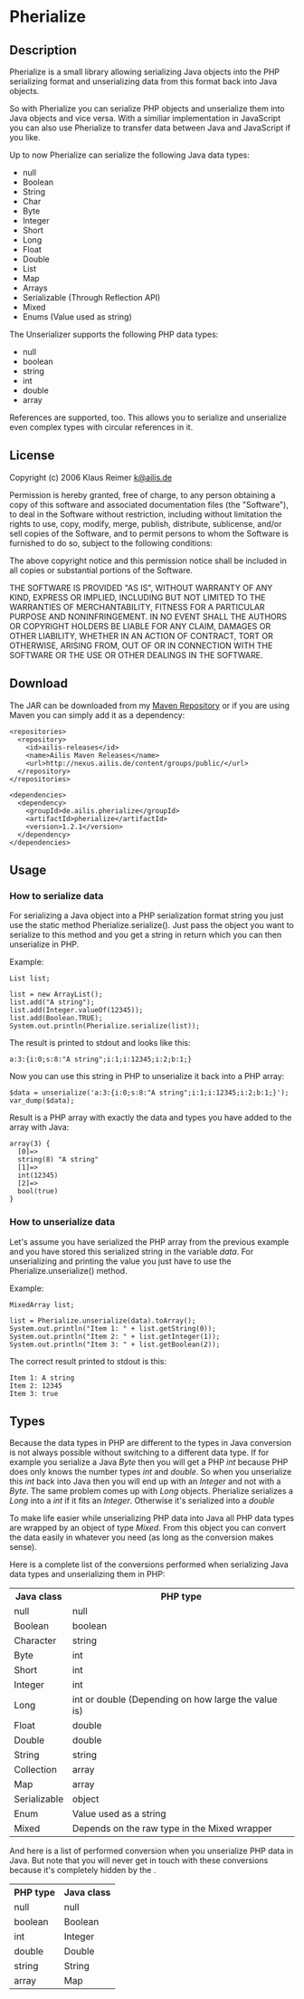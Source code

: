 Pherialize
==========

Description
-----------

Pherialize is a small library allowing serializing Java objects into the
PHP serializing format and unserializing data from 
this format back into Java objects.
  
So with Pherialize you can serialize PHP objects and unserialize them into
Java objects and vice versa. With a similiar implementation in JavaScript
you can also use Pherialize to transfer data between Java and JavaScript if
you like.
  
Up to now Pherialize can serialize the following Java data types:
  
* null
* Boolean
* String
* Char
* Byte
* Integer
* Short
* Long
* Float
* Double
* List
* Map
* Arrays
* Serializable (Through Reflection API)
* Mixed 
* Enums (Value used as string)
  
The Unserializer supports the following PHP data types:
  
* null
* boolean
* string
* int
* double
* array
  
References are supported, too. This allows you to serialize and unserialize
even complex types with circular references in it.


License
-------

Copyright (c) 2006 Klaus Reimer <k@ailis.de>

Permission is hereby granted, free of charge, to any person obtaining a
copy of this software and associated documentation files (the "Software"),
to deal in the Software without restriction, including without limitation
the rights to use, copy, modify, merge, publish, distribute, sublicense,
and/or sell copies of the Software, and to permit persons to whom the
Software is furnished to do so, subject to the following conditions:

The above copyright notice and this permission notice shall be included in
all copies or substantial portions of the Software.

THE SOFTWARE IS PROVIDED "AS IS", WITHOUT WARRANTY OF ANY KIND, EXPRESS OR
IMPLIED, INCLUDING BUT NOT LIMITED TO THE WARRANTIES OF MERCHANTABILITY,
FITNESS FOR A PARTICULAR PURPOSE AND NONINFRINGEMENT. IN NO EVENT SHALL THE
AUTHORS OR COPYRIGHT HOLDERS BE LIABLE FOR ANY CLAIM, DAMAGES OR OTHER
LIABILITY, WHETHER IN AN ACTION OF CONTRACT, TORT OR OTHERWISE, ARISING
FROM, OUT OF OR IN CONNECTION WITH THE SOFTWARE OR THE USE OR OTHER
DEALINGS IN THE SOFTWARE.


Download
--------

The JAR can be downloaded from my [Maven Repository][1] or if you are
using Maven you can simply add it as a dependency:

    <repositories>
      <repository>
        <id>ailis-releases</id>
        <name>Ailis Maven Releases</name>
        <url>http://nexus.ailis.de/content/groups/public/</url>
      </repository>
    </repositories>

    <dependencies>
      <dependency>   
        <groupId>de.ailis.pherialize</groupId>
        <artifactId>pherialize</artifactId>
        <version>1.2.1</version>
      </dependency>
    </dependencies>


Usage
-----

### How to serialize data

For serializing a Java object into a PHP serialization format string you
just use the static method Pherialize.serialize(). Just pass the object you
want to serialize to this method and you get a string in return which you
can then unserialize in PHP.
  
Example:
  
    List list;

    list = new ArrayList();
    list.add("A string");
    list.add(Integer.valueOf(12345));
    list.add(Boolean.TRUE);
    System.out.println(Pherialize.serialize(list));

The result is printed to stdout and looks like this:
  
    a:3:{i:0;s:8:"A string";i:1;i:12345;i:2;b:1;}

Now you can use this string in PHP to unserialize it back into a PHP array:
  
    $data = unserialize('a:3:{i:0;s:8:"A string";i:1;i:12345;i:2;b:1;}');
    var_dump($data);

Result is a PHP array with exactly the data and types you have added to the
array with Java:

    array(3) {
      [0]=>
      string(8) "A string"
      [1]=>
      int(12345)
      [2]=>
      bool(true)
    }

### How to unserialize data

Let's assume you have serialized the PHP array from the previous example and
you have stored this serialized string in the variable _data_. For unserializing and
printing the value you just have to use the Pherialize.unserialize() method.

Example:
  
    MixedArray list;

    list = Pherialize.unserialize(data).toArray();
    System.out.println("Item 1: " + list.getString(0));
    System.out.println("Item 2: " + list.getInteger(1));
    System.out.println("Item 3: " + list.getBoolean(2));

The correct result printed to stdout is this:
  
    Item 1: A string
    Item 2: 12345
    Item 3: true


Types
-----

Because the data types in PHP are different to the types in Java conversion
is not always possible without switching to a different data type. If for
example you serialize a Java _Byte_ then you will get a PHP _int_ because PHP
does only knows the number types _int_ and _double_. So when you unserialize this
_int_ back into Java then you will end up with an _Integer_ and not with a _Byte_.
The same problem comes up with _Long_ objects. Pherialize serializes a _Long_
into a _int_ if it fits an _Integer_. Otherwise it's serialized into a _double_
  
To make life easier while unserializing PHP data into Java all PHP data
types are wrapped by an object of type _Mixed_. 
From this object you can 
convert the data easily in whatever you need (as long as the conversion makes
sense). 
 
Here is a complete list of the conversions performed when serializing Java
data types and unserializing them in PHP:

<table>
  <tr>
    <th>Java class</th>
    <th>PHP type</th>  
  </tr>
  <tr>
    <td>null</td>
    <td>null</td>
  </tr>
  <tr>
    <td>Boolean</td>
    <td>boolean</td>
  </tr>
  <tr>
    <td>Character</td>
    <td>string</td>
  </tr>
  <tr>
    <td>Byte</td>
    <td>int</td>
  </tr>
  <tr>
    <td>Short</td>
    <td>int</td>
  </tr>
  <tr>
    <td>Integer</td>
    <td>int</td>
  </tr>
  <tr>
    <td>Long</td>
    <td>int or double (Depending on how large the value is)</td>
  </tr>
  <tr>
    <td>Float</td>
    <td>double</td>
  </tr>
  <tr>
    <td>Double</td>
    <td>double</td>
  </tr>
  <tr>
    <td>String</td>
    <td>string</td>
  </tr>
  <tr>
    <td>Collection</td>
    <td>array</td>
  </tr>
  <tr>
    <td>Map</td>
    <td>array</td>
  </tr>
  <tr>
    <td>Serializable</td>
    <td>object</td>
  </tr>
  <tr>
    <td>Enum</td>
    <td>Value used as a string</td>
  </tr>
  <tr>
    <td>Mixed</td>
    <td>Depends on the raw type in the Mixed wrapper</td>
  </tr>
</table>

And here is a list of performed conversion when you unserialize PHP
data in Java. But note that you will never get in touch with these
conversions because it's completely hidden by the <Mixed wrapper>.

<table>
  <tr>
    <th>PHP type</th>
    <th>Java class</th>
  </tr>
  <tr>
    <td>null</td>
    <td>null</td>
  </tr>
  <tr>
    <td>boolean</td>
    <td>Boolean</td>
  </tr>
  <tr>
    <td>int</td>
    <td>Integer</td>
  </tr>
  <tr>
    <td>double</td>
    <td>Double</td>
  </tr>
  <tr>
    <td>string</td>
    <td>String</td>
  </tr>
  <tr>
    <td>array</td>
    <td>Map</td>
  </tr>
</table>
  
[1]: http://nexus.ailis.de/content/repositories/releases/de/ailis/pherialize/pherialize/ "Maven Repository"
